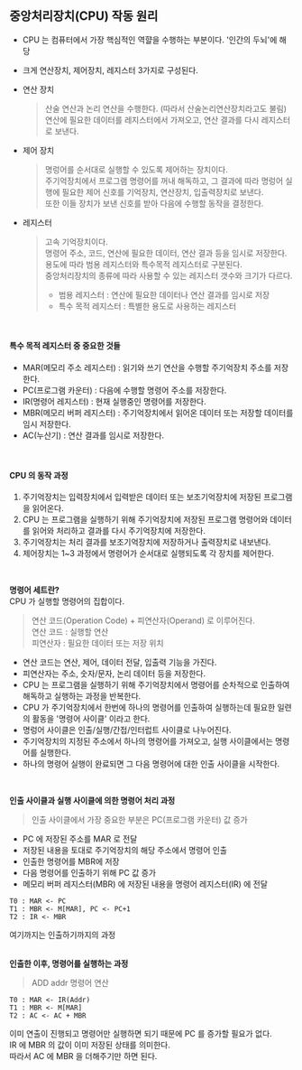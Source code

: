 ## 중앙처리장치(CPU) 작동 원리
* CPU 는 컴퓨터에서 가장 핵심적인 역햘을 수행하는 부분이다. '인간의 두뇌'에 해당   
* 크게 연산장치, 제어장치, 레지스터 3가지로 구성된다.   

* 연산 장치
  > 산술 연산과 논리 연산을 수행한다. (따라서 산술논리연산장치라고도 불림)   
  > 연산에 필요한 데이터를 레지스터에서 가져오고, 연산 결과를 다시 레지스터로 보낸다.

* 제어 장치
  > 명렁어를 순서대로 실행할 수 있도록 제어하는 장치이다.   
  > 주기억장치에서 프로그램 명령어를 꺼내 해독하고, 그 결과에 따라 명렁어 실행에 필요한 제어 신호를 기억장치, 연산장치, 입출력장치로 보낸다.   
  > 또한 이들 장치가 보낸 신호를 받아 다음에 수행할 동작을 결정한다.   

* 레지스터
  > 고속 기억장치이다.   
  > 명령어 주소, 코드, 연산에 필요한 데이터, 연산 결과 등을 임시로 저장한다.   
  > 용도에 따라 범용 레지스터와 특수목적 레지스터로 구분된다.   
  > 중앙처리장치의 종류에 따라 사용할 수 있는 레지스터 갯수와 크기가 다르다.   
  >   * 범용 레지스터 : 연산에 필요한 데이터나 연산 결과를 임시로 저장   
  >   * 특수 목적 레지스터 : 특별한 용도로 사용하는 레지스터   
</br>

#### 특수 목적 레지스터 중 중요한 것들
* MAR(메모리 주소 레지스터) : 읽기와 쓰기 연산을 수행할 주기억장치 주소를 저장한다.
* PC(프로그램 카운터) : 다음에 수행할 명령어 주소를 저장한다.
* IR(명령어 레지스터) : 현재 실행중인 명령어를 저장한다.
* MBR(메모리 버퍼 레지스터) : 주기억장치에서 읽어온 데이터 또는 저장할 데이터를 임시 저장한다.
* AC(누산기) : 연산 결과를 임시로 저장한다.
</br>

#### CPU 의 동작 과정

  1. 주기억장치는 입력장치에서 입력받은 데이터 또는 보조기억장치에 저장된 프로그램을 읽어온다.
  2. CPU 는 프로그램을 실행하기 위해 주기억장치에 저장된 프로그램 명령어와 데이터를 읽어와 처리하고 결과를 다시 주기억장치에 저장한다.
  3. 주기억장치는 처리 결과를 보조기억장치에 저장하거나 출력장치로 내보낸다.
  4. 제어장치는 1~3 과정에서 명령어가 순서대로 실행되도록 각 장치를 제어한다.
</br>

**명령어 세트란?**   
CPU 가 실행할 명령어의 집합이다.      
> 연산 코드(Operation Code) + 피연산자(Operand) 로 이루어진다.   
> 연산 코드 : 실행할 연산   
> 피연산자 : 필요한 데이터 또는 저장 위치   

* 연산 코드는 연산, 제어, 데이터 전달, 입출력 기능을 가진다.
* 피연산자는 주소, 숫자/문자, 논리 데이터 등을 저장한다.
* CPU 는 프로그램을 실행하기 위해 주기억장치에서 명령어를 순차적으로 인출하여 해독하고 실행하는 과정을 반복한다.
* CPU 가 주기억장치에서 한번에 하나의 명령어를 인출하여 실행하는데 필요한 일련의 활동을 '명령어 사이클' 이라고 한다.
* 명렁어 사이클은 인출/실행/간접/인터럽트 사이클로 나누어진다.
* 주기억장치의 지정된 주소에서 하나의 명령어를 가져오고, 실행 사이클에서는 명령어를 실행한다.
* 하나의 명령어 실행이 완료되면 그 다음 명령어에 대한 인출 사이클을 시작한다.
</br>

**인출 사이클과 실행 사이클에 의한 명령어 처리 과정**
> 인출 사이클에서 가장 중요한 부분은 PC(프로그램 카운터) 값 증가   

* PC 에 저장된 주소를 MAR 로 전달
* 저장된 내용을 토대로 주기억장치의 해당 주소에서 명령어 인출
* 인출한 명령어를 MBR에 저장
* 다음 명령어를 인출하기 위해 PC 값 증가
* 메모리 버퍼 레지스터(MBR) 에 저장된 내용을 명령어 레지스터(IR) 에 전달

```
T0 : MAR <- PC
T1 : MBR <- M[MAR], PC <- PC+1
T2 : IR <- MBR
```

여기까지는 인출하기까지의 과정   
</br>

**인출한 이후, 명령어를 실행하는 과정**   
> ADD addr 명령어 연산   

```
T0 : MAR <- IR(Addr)
T1 : MBR <- M[MAR]
T2 : AC <- AC + MBR
```

이미 연출이 진행되고 명령어만 실행하면 되기 때문에 PC 를 증가할 필요가 없다.   
IR 에 MBR 의 값이 이미 저장된 상태를 의미한다.   
따라서 AC 에 MBR 을 더해주기만 하면 된다.   

